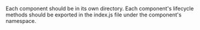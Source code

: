 Each component should be in its own directory.
Each component's lifecycle methods should be exported in the index.js file under the component's namespace.
